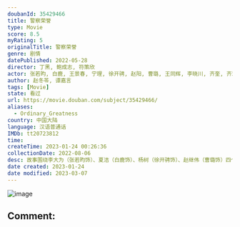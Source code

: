 ```yaml
---
doubanId: 35429466
title: 警察荣誉
type: Movie
score: 8.5
myRating: 5
originalTitle: 警察荣誉
genre: 剧情
datePublished: 2022-05-28
director: 丁黑, 鲍成志, 符策欣
actor: 张若昀, 白鹿, 王景春, 宁理, 徐开骋, 赵阳, 曹璐, 王同辉, 李晓川, 齐奎, 齐欢, 李诚儒, 许娣, 刘仪伟, 郭虹, 刘冠麟, 刘威葳, 李解, 马凡丁, 聂子皓, 张雯, 霍青, 曹馨月, 吴玉芳, 王鑫, 李龙君, 王宏, 马岩, 郭静, 吴紫彤, 姜鹏, 姜一泽, 孟秀, 李洪权, 陈卫, 王鹤宇, 赵麒, 邓钢, 董照, 陈伟奋, 邵老五, 郑好, 康群智, 孙文静, 李厚议, 袁世龙, 李至强, 田淼, 任志宏, 王伯伦, 张优, 马文波, 曹雷, 姜少璞, 刘红卫, 孙立勇, 刘立成, 陈晓鹏, 刘戈滨, 杜晓楠, 陈馨妍, 张英, 郭晗, 陈昱铭, 李宏磊, 马圣彬, 王丽涵, 薄冰, 张华, 徐囡楠, 迟蓬, 马迎春, 陈昱彤, 张媛钰, 席与立, 王也天, 胡可女, 高玉庆, 杜建桥, 杨晓丹, 杨凯淳, 左晓光, 邱必昌, 高强, 茹天, 陈昊, 吴健, 史天庚, 李森, 陈伟栋, 于姿逸, 傅达
author: 赵冬苓, 谭嘉言
tags: [Movie]
state: 看过
url: https://movie.douban.com/subject/35429466/
aliases:
  - Ordinary_Greatness
country: 中国大陆
language: 汉语普通话
IMDb: tt20723812
time: 
createTime: 2023-01-24 00:26:36
collectionDate: 2022-08-06
desc: 故事围绕李大为（张若昀饰）、夏洁（白鹿饰）、杨树（徐开骋饰）、赵继伟（曹璐饰）四个初出茅庐的见习警员展开，讲述了他们在“警情高发”的平陵市八里河派出所历经各类案件洗礼，并在老警察的言传身教下迅...
date created: 2023-01-24
date modified: 2023-03-07
---
```


![image](p2645165728.jpg)

Comment:
---
